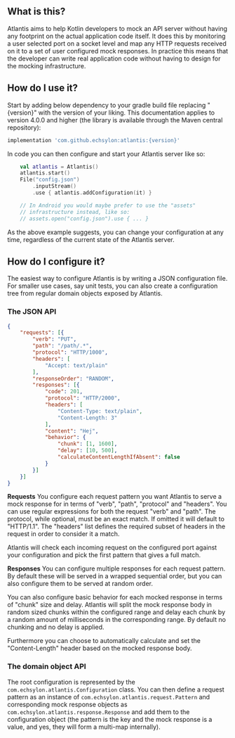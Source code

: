 ## What is this?
Atlantis aims to help Kotlin developers to mock an API server without having any footprint on the actual application code itself. It does this by monitoring a user selected port on a socket level and map any HTTP requests received on it to a set of user configured mock responses. In practice this means that the developer can write real application code without having to design for the mocking infrastructure.

## How do I use it?
Start by adding below dependency to your gradle build file replacing "{version}" with the version of your liking. This documentation applies to version 4.0.0 and higher (the library is available through the Maven central repository):

```groovy
implementation 'com.github.echsylon:atlantis:{version}'
```

In code you can then configure and start your Atlantis server like so:

```kotlin
    val atlantis = Atlantis()
    atlantis.start()
    File("config.json")
        .inputStream()
        .use { atlantis.addConfiguration(it) }

    // In Android you would maybe prefer to use the "assets"
    // infrastructure instead, like so:
    // assets.open("config.json").use { ... }
```

As the above example suggests, you can change your configuration at any time, regardless of the current state of the Atlantis server.

## How do I configure it?
The easiest way to configure Atlantis is by writing a JSON configuration file. For smaller use cases, say unit tests, you can also create a configuration tree from regular domain objects exposed by Atlantis.

### The JSON API

```json
{
    "requests": [{
        "verb": "PUT",
        "path": "/path/.*",
        "protocol": "HTTP/1000",
        "headers": [
            "Accept: text/plain"
        ],
        "responseOrder": "RANDOM",
        "responses": [{
            "code": 201,
            "protocol": "HTTP/2000",
            "headers": [
                "Content-Type: text/plain",
                "Content-Length: 3"
            ],
            "content": "Hej",
            "behavior": {
                "chunk": [1, 1600],
                "delay": [10, 500],
                "calculateContentLengthIfAbsent": false
            }
        }]
    }]
}
```

**Requests**
You configure each request pattern you want Atlantis to serve a mock response for in terms of "verb", "path", "protocol" and "headers". You can use regular expressions for both the request "verb" and "path". The protocol, while optional, must be an exact match. If omitted it will default to "HTTP/1.1". The "headers" list defines the required subset of headers in the request in order to consider it a match.

Atlantis will check each incoming request on the configured port against your configuration and pick the first pattern that gives a full match.

**Responses**
You can configure multiple responses for each request pattern. By default these will be served in a wrapped sequential order, but you can also configure them to be served at random order.

You can also configure basic behavior for each mocked response in terms of "chunk" size and delay. Atlantis will split the mock response body in random sized chunks within the configured range and delay each chunk by a random amount of milliseconds in the corresponding range. By default no chunking and no delay is applied.

Furthermore you can choose to automatically calculate and set the "Content-Length" header based on the mocked response body.

### The domain object API
The root configuration is represented by the `com.echsylon.atlantis.Configuration` class. You can then define a request pattern as an instance of `com.echsylon.atlantis.request.Pattern` and corresponding mock response objects as `com.echsylon.atlantis.response.Response` and add them to the configuration object (the pattern is the key and the mock response is a value, and yes, they will form a multi-map internally).
